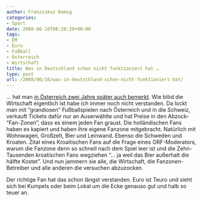 ```yaml
---
author: Franziskus Domig
categories:
- Sport
date: 2008-06-16T06:20:29+00:00
tags:
- EM
- Euro
- Fußball
- Österreich
- Wirtschaft
title: Was in Deutschland schon nicht funktioniert hat …
type: post
url: /2008/06/16/was-in-deutschland-schon-nicht-funktioniert-hat/
---
```


&#8230; hat man [in Österreich zwei Jahre später auch bemerkt][1]. Wie blöd die Wirtschaft eigentlich ist habe ich immer noch nicht verstanden. Da lockt man mit &#8220;grandiosen&#8221; Fußballspielen nach Österreich und in die Schweiz, verkauft Tickets dafür nur an Auserwählte und hat Preise in den Abzock- &#8220;Fan-Zonen&#8221;, dass es einem jeden Fan graust. Die holländischen Fans haben es kapiert und haben ihre eigene Fanzone mitgebracht. Natürlich mit Wohnwagen, Großzelt, Bier und Leinwand. Ebenso die Schweden und Kroaten. Zitat eines Kroaitischen Fans auf die Frage eines ORF-Moderators, warum die Fanzone denn so schnell nach dem Spiel leer ist und die Zehn-Tausenden kroatischen Fans wegziehen &#8220;&#8230; ja weil das Bier außerhalt die hälfte Kostet&#8221;. Und nun jammern sie alle, die Wirtschaft, die Fanzonen-Betreiber und alle anderen die versuchen abzuzocken.

Der richtige Fan hat das schon längst verstanden. Euro ist Teuro und sieht sich bei Kumpels oder beim Lokal um die Ecke genauso gut und halb so teuer an.

 [1]: http://wien.orf.at/stories/285822/
